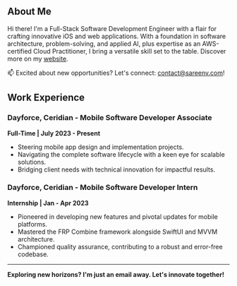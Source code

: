 ## About Me
Hi there! I'm a Full-Stack Software Development Engineer with a flair for crafting innovative iOS and web applications. With a foundation in software architecture, problem-solving, and applied AI, plus expertise as an AWS-certified Cloud Practitioner, I bring a versatile skill set to the table. Discover more on my [website](https://sareenv.com/#).

📫 Excited about new opportunities? Let's connect: [contact@sareenv.com](mailto:contact@sareenv.com)!

## Work Experience

### Dayforce, Ceridian - Mobile Software Developer Associate
**Full-Time | July 2023 - Present**
- Steering mobile app design and implementation projects.
- Navigating the complete software lifecycle with a keen eye for scalable solutions.
- Bridging client needs with technical innovation for impactful results.

### Dayforce, Ceridian - Mobile Software Developer Intern
**Internship | Jan - Apr 2023**
- Pioneered in developing new features and pivotal updates for mobile platforms.
- Mastered the FRP Combine framework alongside SwiftUI and MVVM architecture.
- Championed quality assurance, contributing to a robust and error-free codebase.

---

**Exploring new horizons? I'm just an email away. Let's innovate together!**
